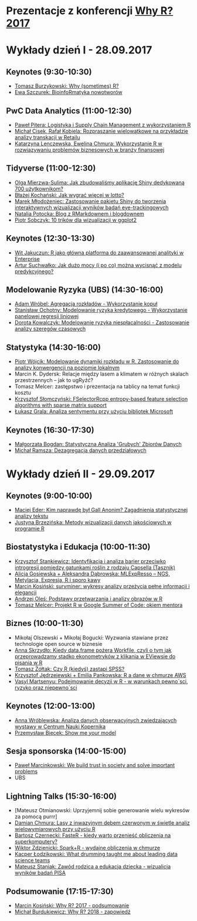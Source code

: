 # Prezentacje z konferencji [Why R? 2017](http://whyr.pl/)

# Wykłady dzień I - 28.09.2017

## Keynotes (9:30-10:30)

- [Tomasz Burzykowski: Why (sometimes) R?](https://github.com/whyRconf/prezentacje/tree/master/01_keynotes/1.pdf)
- [Ewa Szczurek: BioinfoRmatyka nowotworów](https://github.com/whyRconf/prezentacje/tree/master/01_keynotes/2.pdf)

## PwC Data Analytics (11:00-12:30)

- [Paweł Pitera: Logistyka i Supply Chain Management z wykorzystaniem R](https://github.com/whyRconf/prezentacje/tree/master/02_PwC_Data_Analytics/1.pptx)
- [Michał Cisek, Rafał Kobiela: Rozpraszanie wielowątkowe na przykładzie analizy transkacji w Retailu](https://github.com/whyRconf/prezentacje/tree/master/02_PwC_Data_Analytics/2.pdf)
- [Katarzyna	Lenczewska, Ewelina	Chmura: Wykorzystanie R w rozwiązywaniu problemów biznesowych w branży finansowej](https://github.com/whyRconf/prezentacje/tree/master/02_PwC_Data_Analytics/3.pptx)

## Tidyverse (11:00-12:30)

- [Olga Mierzwa-Sulima: Jak zbudowaliśmy aplikację Shiny dedykowaną 700 użytkownikom?](https://github.com/whyRconf/prezentacje/tree/master/03_Tidyverse/1.pdf)
- [Błażej Kochański: Jak wygrać więcej w lotto?](https://github.com/whyRconf/prezentacje/tree/master/03_Tidyverse/2.pdf)
- [Marek Młodożeniec: Zastosowanie pakietu Shiny do tworzenia interaktywnych wizualizacji wyników badań eye-trackingowych](https://github.com/whyRconf/prezentacje/tree/master/03_Tidyverse/3.pdf)
- [Natalia Potocka: Blog z RMarkdownem i blogdownem](https://potockan.github.io/whyr2017/#/)
- [Piotr Sobczyk: 10 trików dla wizualizacji w ggplot2](https://rawgit.com/whyRconf/prezentacje/master/03_Tidyverse/5/index.html)

## Keynotes (12:30-13:30)

- [Wit Jakuczun: R jako główna platforma do zaawansowanej analityki w Enterprise](https://github.com/whyRconf/prezentacje/tree/master/04_keynotes/1.pdf)
- [Artur Suchwałko: Jak dużo mocy (i po co) można wycisnąć z modelu predykcyjnego?](https://github.com/whyRconf/prezentacje/tree/master/04_keynotes/2.pdf)

## Modelowanie Ryzyka (UBS) (14:30-16:00)

- [Adam Wróbel: Agregacja rozkładów - Wykorzystanie kopuł](https://github.com/whyRconf/prezentacje/tree/master/05_Modelowanie_Ryzyka_UBS/1.pdf)
- [Stanisław Ochotny: Modelowanie ryzyka kredytowego - Wykorzystanie panelowej regresji liniowej](https://github.com/whyRconf/prezentacje/tree/master/05_Modelowanie_Ryzyka_UBS/2.pdf)
- [Dorota Kowalczyk: Modelowanie ryzyka niespłacalności - Zastosowanie analizy szeregów czasowych](https://github.com/whyRconf/prezentacje/tree/master/05_Modelowanie_Ryzyka_UBS/3.pdf)

## Statystyka (14:30-16:00)

- [Piotr Wójcik: Modelowanie dynamiki rozkładu w R. Zastosowanie do analizy konwergencji na poziomie lokalnym](https://github.com/whyRconf/prezentacje/tree/master/06_Statystyka/1.pdf)
- Marcin K. Dydersk: Relacje między lasem a klimatem w różnych skalach przestrzennych – jak to ugRyźć?
- Tomasz Melcer: zastępstwo i prezentacja na tablicy na temat funkcji kosztu
- [Krzysztof Słomczyński: FSelectorRcpp entropy-based feature selection algorithms with sparse matrix support](https://rawgit.com/whyRconf/prezentacje/master/06_Statystyka/4.html)
- [Łukasz Grala: Analiza sentymentu przy użyciu bibliotek Microsoft](https://github.com/whyRconf/prezentacje/tree/master/06_Statystyka/5.pdf)

## Keynotes (16:30-17:30)

- [Małgorzata Bogdan: Statystyczna Analiza 'Grubych' Zbiorów Danych](https://github.com/whyRconf/prezentacje/tree/master/07_keynotes3/1.pdf)
- [Michał Ramsza: Dezagregacja danych przedziałowych](https://github.com/whyRconf/prezentacje/tree/master/07_keynotes3/2.pdf)


# Wykłady dzień II - 29.09.2017

## Keynotes (9:00-10:00)

- [Maciej Eder: Kim naprawdę był Gall Anonim? Zagadnienia statystycznej analizy tekstu](https://github.com/whyRconf/prezentacje/tree/master/08_keynotes4/2.pdf)
- [Justyna Brzezińska: Metody wizualizacji danych jakościowych w programie R](https://github.com/whyRconf/prezentacje/tree/master/08_keynotes4/2.pdf)

## Biostatystyka i Edukacja (10:00-11:30)

- [Krzysztof Stankiewicz: Identyfikacja i analiza barier przeciwko introgresji pomiędzy gatunkami roślin z rodzaju Capsella (Tasznik)](https://github.com/whyRconf/prezentacje/tree/master/09_Biostatystyka_i_Edukacja/1.pdf)
- [Alicja Gosiewska + Aleksandra Dąbrowska: MLExpResso – NGS, Metylacja, Expresja, R i sporo kawy](https://rawgit.com/whyRconf/prezentacje/master/09_Biostatystyka_i_Edukacja/2/prezentacja_WhyR.html)
- [Marcin Kosiński: survminer: wykresy analizy przeżycia pełne informacji i elegancji](http://r-addict.com/WhyR2017/#/)
- [Andrzej Oleś: Podstawy przetwarzania i analizy obrazów w R](https://rawgit.com/whyRconf/prezentacje/master/09_Biostatystyka_i_Edukacja/4.html)
- [Tomasz Melcer: Projekt R w Google Summer of Code: okiem mentora](https://github.com/whyRconf/prezentacje/tree/master/09_Biostatystyka_i_Edukacja/5.pdf)

## Biznes (10:00-11:30)

- Mikołaj Olszewski + Mikołaj Bogucki: Wyzwania stawiane przez technologie open source w biznesie
- [Anna Skrzydło: Kiedy data.frame pożera Workfile, czyli o tym jak przeprowadzamy stadko ekonometryków z klikania w EViewsie do pisania w R](https://github.com/whyRconf/prezentacje/tree/master/10_Biznes/2.pdf)
- [Tomasz Żółtak: Czy R (kiedyś) zastąpi SPSS?](https://github.com/whyRconf/prezentacje/tree/master/10_Biznes/3.pdf)
- [Krzysztof Jędrzejewski + Emilia Pankowska: R a dane w chmurze AWS](https://github.com/whyRconf/prezentacje/tree/master/10_Biznes/4.pdf)
- [Vasyl Martsenyu: Podejmowanie decyzji w R - w warunkach pewno´sci, ryzyko oraz niepewno´sci](https://github.com/whyRconf/prezentacje/tree/master/10_Biznes/5.pdf)

## Keynotes (12:00-13:00)

- [Anna Wróblewska: Analiza danych obserwacyjnych zwiedzających wystawy w Centrum Nauki Kopernika ](https://docs.google.com/presentation/d/1Lb5YqAGBVuLT-9FaXL98I6XpmUvnoqjy9DCR57H-fa8/edit#slide=id.p3)
- [Przemysław Biecek: Show me your model](https://github.com/whyRconf/prezentacje/tree/master/11_keynotes5/2.pdf)

## Sesja sponsorska (14:00-15:00)

- [Paweł Marcinkowski: We build trust in society and solve important problems](https://github.com/whyRconf/prezentacje/tree/master/12_sponsorzy/1.pdf)
- UBS

## Lightning Talks (15:30-16:00)

- [Mateusz Otmianowski: Uprzyjemnij sobie generowanie wielu wykresów za pomocą purrr]
- [Damian Chmura: Lasy z inwazyjnym dębem czerwonym w świetle analiz wielowymiarowych przy użyciu R](https://github.com/whyRconf/prezentacje/tree/master/13_Lightning_Talks/2.pdf)
- [Bartosz Czernecki: FasteR - kiedy warto przenieść obliczenia na superkomputery?](https://github.com/whyRconf/prezentacje/tree/master/13_Lightning_Talks/3.pdf)
- [Wiktor	Zdzienicki: Spark+R - wydajne	obliczenia w chmurze](https://github.com/whyRconf/prezentacje/tree/master/13_Lightning_Talks/4.pdf)
- [Kacper Łodzikowski: What drumming taught me about leading data science teams](https://github.com/whyRconf/prezentacje/tree/master/13_Lightning_Talks/5.pdf)
- [Mateusz Staniak: Zawód rodzica a edukacja dziecka - wizualicja wyników badań PISA](https://github.com/whyRconf/prezentacje/tree/master/13_Lightning_Talks/6.pdf)

## Podsumowanie (17:15-17:30)

- [Marcin Kosiński: Why R? 2017 - podsumowanie](https://github.com/whyRconf/prezentacje/tree/master/podsumowanie/1.pdf)
- [Michał Burdukiewicz: Why R? 2018 - zapowiedź](https://github.com/whyRconf/prezentacje/tree/master/podsumowanie/2.pdf)
